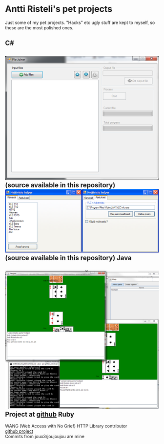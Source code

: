 Antti Risteli's pet projects
============================

Just some of my pet projects. "Hacks" etc ugly stuff are kept to myself,
so these are the most polished ones.

C#
--
![ ](https://github.com/joux3/pet_projects/raw/master/csharp_filejoiner.png)  
(source available in this repository)  
![ ](https://github.com/joux3/pet_projects/raw/master/csharp_nettivisiohelper.png)  
(source available in this repository)
Java
----
![ ](https://github.com/joux3/pet_projects/raw/master/java_cardgame.png)  
Project at [github](https://github.com/joux3/cardgame)
Ruby
----
WANG (Web Access with No Grief) HTTP Library contributor  
[github project](https://github.com/kamu/wang)  
Commits from joux3/joujoujou are mine